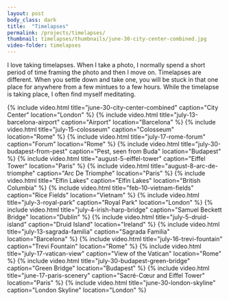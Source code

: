 ```yaml
---
layout: post
body_class: dark
title:  "Timelapses"
permalink: /projects/timelapses/
thumbnail: timelapses/thumbnails/june-30-city-center-combined.jpg
video-folder: timelapses
---
```


I love taking timelapses. When I take a photo, I normally spend a short period of time framing the photo and then I move on. Timelapses are different. When you settle down and take one, you will be stuck in that one place for anywhere from a few mintues to a few hours. While the timelapse is taking place, I often find myself meditating.

{% include video.html title="june-30-city-center-combined" caption="City Center" location="London" %}
{% include video.html title="july-13-barcelona-airport" caption="Airport" location="Barcelona" %}
{% include video.html title="july-15-colosseum" caption="Colosseum" location="Rome" %}
{% include video.html title="july-17-rome-forum" caption="Forum" location="Rome" %}
{% include video.html title="july-30-budapest-from-pest" caption="Pest, seen from Buda" location="Budapest" %}
{% include video.html title="august-5-eiffel-tower" caption="Eiffel Tower" location="Paris" %}
{% include video.html title="august-8-arc-de-triomphe" caption="Arc De Triomphe" location="Paris" %}
{% include video.html title="Elfin Lakes" caption="Elfin Lakes" location="British Columbia" %}
{% include video.html title="feb-10-vietnam-fields" caption="Rice Fields" location="Vietnam" %}
{% include video.html title="july-3-royal-park" caption="Royal Park" location="London" %}
{% include video.html title="july-4-irish-harp-bridge" caption="Samuel Beckett Bridge" location="Dublin" %}
{% include video.html title="july-5-druid-island" caption="Druid Island" location="Ireland" %}
{% include video.html title="july-13-sagrada-familia" caption="Sagrada Familia" location="Barcelona" %}
{% include video.html title="july-16-trevi-fountain" caption="Trevi Fountain" location="Rome" %}
{% include video.html title="july-17-vatican-view" caption="View of the Vatican" location="Rome" %}
{% include video.html title="july-30-budapest-green-bridge" caption="Green Bridge" location="Budapest" %}
{% include video.html title="june-17-paris-scenery" caption="Sacré-Cœur and Eiffel Tower" location="Paris" %}
{% include video.html title="june-30-london-skyline" caption="London Skyline" location="London" %}